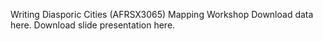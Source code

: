 Writing Diasporic Cities (AFRSX3065) Mapping Workshop
Download data here. 
Download slide presentation here. 

